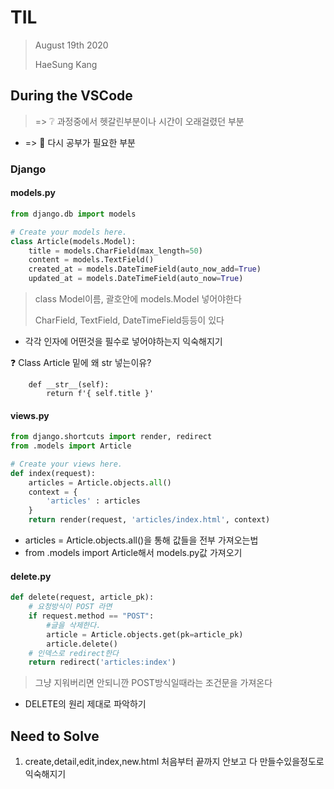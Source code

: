 # TIL

> August 19th 2020 
>
> HaeSung Kang



## During the VSCode

>  => :grey_question: 과정중에서 헷갈린부분이나 시간이 오래걸렸던 부분

- => :book: 다시 공부가 필요한 부분

### Django



#### models.py

```python
from django.db import models

# Create your models here.
class Article(models.Model):
    title = models.CharField(max_length=50)
    content = models.TextField()
    created_at = models.DateTimeField(auto_now_add=True)
    updated_at = models.DateTimeField(auto_now=True)
```

>class Model이름, 괄호안에 models.Model 넣어야한다
>
>CharField, TextField, DateTimeField등등이 있다 

- 각각 인자에 어떤것을 필수로 넣어야하는지 익숙해지기 

:question: Class Article 밑에 왜 str 넣는이유?

```
    def __str__(self):
        return f'{ self.title }'
```



#### views.py

```python
from django.shortcuts import render, redirect
from .models import Article

# Create your views here.
def index(request):
    articles = Article.objects.all()
    context = {
        'articles' : articles
    }
    return render(request, 'articles/index.html', context)
```

- articles = Article.objects.all()을 통해 값들을 전부 가져오는법
- from .models import Article해서 models.py값 가져오기 



#### delete.py

```python
def delete(request, article_pk):
    # 요청방식이 POST 라면
    if request.method == "POST":
        #글을 삭제한다. 
        article = Article.objects.get(pk=article_pk)
        article.delete()
    # 인덱스로 redirect한다 
    return redirect('articles:index')
```

> 그냥 지워버리면 안되니깐 POST방식일때라는 조건문을 가져온다

- DELETE의 원리 제대로 파악하기



## Need to Solve

1. create,detail,edit,index,new.html 처음부터 끝까지 안보고 다 만들수있을정도로 익숙해지기

